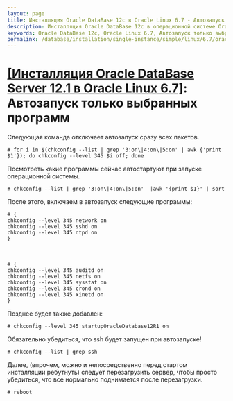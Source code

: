```yaml
---
layout: page
title: Инсталляция Oracle DataBase 12c в Oracle Linux 6.7 - Автозапуск только выбранных программ
description: Инсталляция Oracle DataBase 12c в операционной системе Oracle Linux 6.7 - Автозапуск только выбранных программ
keywords: Oracle DataBase 12c, Oracle Linux 6.7, Автозапуск только выбранных программ
permalink: /database/installation/single-instance/simple/linux/6.7/oracle/12.1/autostart-only-packages-what-needed/
---
```


# <a href="/database/installation/single-instance/simple/linux/6.7/oracle/12.1/">[Инсталляция Oracle DataBase Server 12.1 в Oracle Linux 6.7]</a>: Автозапуск только выбранных программ

Следующая команда отключает автозапуск сразу всех пакетов.

    # for i in $(chkconfig --list | grep '3:on\|4:on\|5:on' | awk {'print $1'}); do chkconfig --level 345 $i off; done

Посмотреть какие программы сейчас автостартуют при запуске операционной системы.

    # chkconfig --list | grep '3:on\|4:on\|5:on'  |awk '{print $1}' | sort

После этого, включаем в автозапуск следующие программы:

    # {
    chkconfig --level 345 network on
    chkconfig --level 345 sshd on
    chkconfig --level 345 ntpd on
    }

<br/>

    # {
    chkconfig --level 345 auditd on
    chkconfig --level 345 netfs on
    chkconfig --level 345 sysstat on
    chkconfig --level 345 crond on
    chkconfig --level 345 xinetd on
    }

Позднее будет также добавлен:

    # chkconfig --level 345 startupOracleDatabase12R1 on

Обязательно убедиться, что ssh будет запущен при автозапуске!

    # chkconfig --list | grep ssh

Далее, (впрочем, можно и непосредственно перед стартом инсталляции ребутнуть) следует перезагрузить сервер, чтобы просто убедиться, что все нормально поднимается после перезагрузки.

    # reboot
